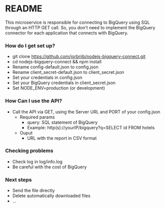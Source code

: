 # README #
 
This microservice is responsible for connecting to BigQuery using SQL through an HTTP GET call. So, you don't need to implement the BigQuery connector for each application that connects with BigQuery.

### How do I get set up? ###

* git clone https://github.com/jorbriib/nodejs-bigquery-connect.git
* cd nodejs-bigquery-connect && npm install
* Rename config-default.json to config.json
* Rename client_secret-default.json to client_secret.json
* Set your credentials in config.json
* Set your BigQuery credentials in client_secret.json
* Set NODE_ENV=production (or development)

### How Can I use the API? ###

* Call the API via GET, using the Server URL and PORT of your config.json
    * Required params
        * query: SQL statement of BigQuery
        * Example: http(s)://yourIP/bigquery?q=SELECT id FROM hotels
    * Ouput 
        * URL with the report in CSV format
    

### Checking problems ###

* Check log in log/info.log
* Be careful with the cost of BigQuery

### Next steps ###
* Send the file directly
* Delete automatically downloaded files
* ...
